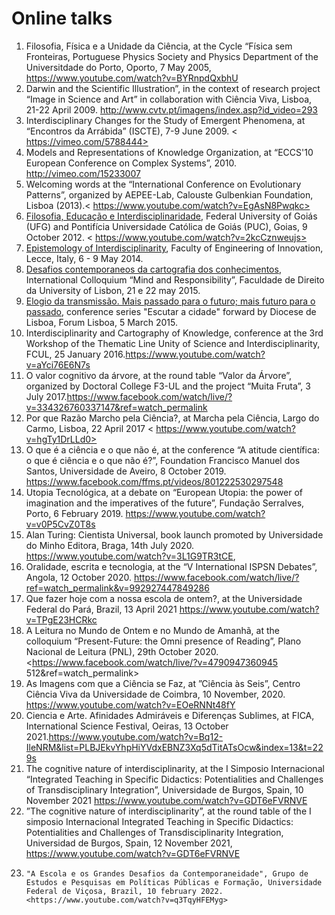 # Online talks

1. Filosofia, Física e a Unidade da Ciência, at the Cycle “Física sem Fronteiras, Portuguese Physics Society and Physics Department of the Universitdade do Porto, Oporto, 7 May 2005, <https://www.youtube.com/watch?v=BYRnpdQxbhU>
2. Darwin and the Scientific Illustration”, in the context of research project “Image in Science and Art” in collaboration with Ciência Viva, Lisboa, 21-22 April 2009. <http://www.cvtv.pt/imagens/index.asp?id_video=293>
3. Interdisciplinary Changes for the Study of Emergent Phenomena, at “Encontros da Arrábida” (ISCTE), 7-9 June 2009. < https://vimeo.com/5788444>
4. Models and Representations of Knowledge Organization, at “ECCS'10 European Conference on Complex Systems”, 2010. <http://vimeo.com/15233007>
5. Welcoming words at the “International Conference on Evolutionary Patterns”, organized by AEPEE-Lab, Calouste Gulbenkian Foundation, Lisboa (2013).< https://www.youtube.com/watch?v=EgAsN8Pwqkc>
6. [Filosofia, Educação e Interdisciplinaridade](https://www.youtube.com/watch?v=2kcCznweujs), Federal University of Goiás (UFG) and Pontifícia Universidade Católica de Goiás (PUC), Goias, 9 October 2012. < https://www.youtube.com/watch?v=2kcCznweujs>
7. [Epistemology of Interdisciplinarity](https://www.youtube.com/watch?v=jLKlGGCxf_Y), Faculty of Engineering of Innovation, Lecce, Italy, 6 - 9 May 2014. 
8. [Desafios contemporaneos da cartografia dos conhecimentos](https://www.youtube.com/watch?v=q_RK0CeQHO), International Colloquium “Mind and Responsibility”, Faculdade de Direito da University of Lisbon, 21 e 22 may 2015. 
9. [Elogio da transmissão. Mais passado para o futuro; mais futuro para o passado](https://www.bing.com/videos/search?q=O+Elogio+Da+Transmissao+Olga+Pombo+Video+YouTube&&view=detail&mid=2F46F9C142680DDF45BC2F46F9C142680DDF45BC&&FORM=VRDGAR&ru=%2Fvideos%2Fsearch%3Fq%3DO%2BElogio%2BDa%2BTransmissao%2BOlga%2BPombo%2BVideo%2BYouTube%26FORM%3DVDMHRS), conference series "Escutar a cidade" forward by Diocese de Lisboa, Forum Lisboa, 5 March 2015.
10. Interdisciplinarity and Cartography of Knowledge, conference at the 3rd Workshop of the Thematic Line Unity of Science and Interdisciplinarity, FCUL, 25 January 2016.<https://www.youtube.com/watch?v=aYci76E6N7s>
11. O valor cognitivo da árvore, at the round table “Valor da Árvore”, organized by Doctoral College F3-UL and the project “Muita Fruta”, 3 July 2017.<https://www.facebook.com/watch/live/?v=334326760337147&ref=watch_permalink>
12. Por que Razão Marcho pela Ciência?, at Marcha pela Ciência, Largo do Carmo,  Lisboa, 22 April 2017 
< https://www.youtube.com/watch?v=hgTy1DrLLd0>
13. O que é a ciência e o que não é, at the conference “A atitude científica: o que é ciência e o que não é?”, Foundation Francisco Manuel dos Santos, Universidade de Aveiro, 8 October 2019.
<https://www.facebook.com/ffms.pt/videos/801222530297548>
14. Utopia Tecnológica, at a debate on “European Utopia: the power of imagination and the imperatives of the future”, Fundação Serralves, Porto, 6 February 2019. <https://www.youtube.com/watch?v=v0P5CvZ0T8s>
15. Alan Turing: Cientista Universal, book launch promoted by Universidade do Minho Editora, Braga, 14th July 2020.  
<https://www.youtube.com/watch?v=3L1G9TR3tCE>,
16. Oralidade, escrita e tecnologia, at the “V International ISPSN Debates”, Angola, 12 October 2020.
<https://www.facebook.com/watch/live/?ref=watch_permalink&v=992927447849286>
17. Que fazer hoje com a nossa escola de ontem?, at the Universidade Federal do Pará, Brazil, 13 April 2021 <https://www.youtube.com/watch?v=TPgE23HCRkc>
18. A Leitura no Mundo de Ontem e no Mundo de Amanhã, at the colloquium “Present-Future: the Omni presence of Reading”, Plano Nacional de Leitura (PNL), 29th October 2020. 
<https://www.facebook.com/watch/live/?v=4790947360945	512&ref=watch_permalink>
19. As Imagens com que a Ciência se Faz, at ”Ciência às Seis”, Centro Ciência Viva da Universidade de Coimbra, 10 November, 2020. <https://www.youtube.com/watch?v=EOeRNNt48fY>
20. Ciencia e Arte. Afinidades Admiráveis e Diferenças Sublimes, at FICA, International Science Festival, Oeiras, 13 October 2021.<https://www.youtube.com/watch?v=Bq12-IleNRM&list=PLBJEkvYhpHiYVdxEBNZ3Xq5dTitATsOcw&index=13&t=229s>
21. The cognitive nature of interdisciplinarity, at the I Simposio Internacional “Integrated Teaching in Specific Didactics: Potentialities and Challenges of Transdisciplinary Integration”, Universidade de Burgos, Spain, 10 November 2021 <https://www.youtube.com/watch?v=GDT6eFVRNVE>
22. ”The cognitive nature of interdisciplinarity”, at the round table of the I simposio Internacional Integrated Teaching in Specific Didactics: Potentialities and Challenges of Transdisciplinarity Integration, Universidad de Burgos, Spain, 12 November 2021, <https://www.youtube.com/watch?v=GDT6eFVRNVE>
23. 	"A Escola e os Grandes Desafios da Contemporaneidade", Grupo de Estudos e Pesquisas em Políticas Públicas e Formação, Universidade Federal de Viçosa, Brazil, 10 february 2022. <https://www.youtube.com/watch?v=q3TqyHFEMyg>


